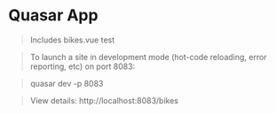 # Quasar App

> Includes bikes.vue test

> To launch a site in development mode (hot-code reloading, error reporting, etc) on port 8083:

> quasar dev -p 8083

> View details: http://localhost:8083/bikes
